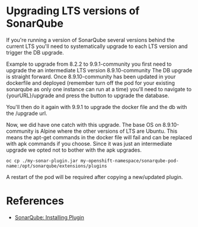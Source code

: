 # Upgrading LTS versions of SonarQube

If you're running a version of SonarQube several versions behind the current LTS you'll need to systematically upgrade to each LTS version and trigger the DB upgrade.

Example to upgrade from 8.2.2 to 9.9.1-community you first need to upgrade the an intermediate LTS version 8.9.10-community
The DB upgrade is straight forward. Once 8.9.10-community has been updated in your dockerfile and deployed (remember turn off the pod for your existing sonarqube as only one instance can run at a time) you'll need to navigate to {yourURL}/upgrade and press the button to upgrade the database.

You'll then do it again with 9.9.1 to upgrade the docker file and the db with the /upgrade url.

Now, we did have one catch with this upgrade. The base OS on 8.9.10-community is Alpine where the other versions of LTS are Ubuntu. This means the apt-get commands in the docker file will fail and can be replaced with apk commands if you choose. Since it was just an intermediate upgrade we opted not to bother with the apk upgrades.


```oc cp ./my-sonar-plugin.jar my-openshift-namespace/sonarqube-pod-name:/opt/sonarqube/extensions/plugins```

A restart of the pod will be required after copying a new/updated plugin.

# References
- [SonarQube: Installing Plugin](https://docs.sonarqube.org/latest/setup/install-plugin/)
